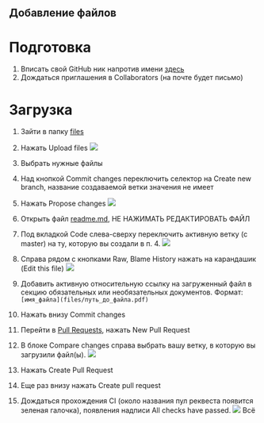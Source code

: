 ## Добавление файлов

# Подготовка
1. Вписать свой GitHub ник напротив имени [здесь](https://docs.google.com/spreadsheets/d/1TWIeTPaqTv-YMjP19-pdxRMWj6SqizAJK3WjhXBWnF4/edit#gid=0)
2. Дождаться приглашения в Collaborators (на почте будет письмо)

# Загрузка
1. Зайти в папку [files](https://github.com/piechart/bachelor-diploma-docs/tree/master/files)
2. Нажать Upload files
![](http://ipic.su/img/img7/fs/Snimokekrana2020-02-06v15.1580993161.png)
3. Выбрать нужные файлы
4. Над кнопкой Commit changes переключить селектор на Create new branch, название создаваемой ветки значения не имеет
5. Нажать Propose changes
![](http://ipic.su/img/img7/fs/Snimokekrana2020-02-06v15.1580993392.png)

6. Открыть файл [readme.md](https://github.com/piechart/bachelor-diploma-docs/blob/master/readme.md), НЕ НАЖИМАТЬ РЕДАКТИРОВАТЬ ФАЙЛ
7. Под вкладкой Code слева-сверху переключить активную ветку (с master) на ту, которую вы создали в п. 4.
![](http://ipic.su/img/img7/fs/Snimokekrana2020-02-06v15.1580993484.png)

8. Справа рядом с кнопками Raw, Blame History нажать на карандашик (Edit this file)
![](http://ipic.su/img/img7/fs/Snimokekrana2020-02-06v15.1580993512.png)
9. Добавить активную относительную ссылку на загруженный файл в секцию обязательных или необязательных документов. Формат: `[имя_файла](files/путь_до_файла.pdf)`
10. Нажать внизу Commit changes
11. Перейти в [Pull Requests](https://github.com/piechart/bachelor-diploma-docs/pulls), нажать New Pull Request
12. В блоке Compare changes справа выбрать вашу ветку, в которую вы загрузили файл(ы).
![](http://ipic.su/img/img7/fs/Snimokekrana2020-02-06v15.1580993572.png)
13. Нажать Create Pull Request
14. Еще раз внизу нажать Create pull request
15. Дождаться прохождения CI (около названия пул реквеста появится зеленая галочка), появления надписи All checks have passed.
![](http://ipic.su/img/img7/fs/Snimokekrana2020-02-06v15.1580993739.png)
Всё
